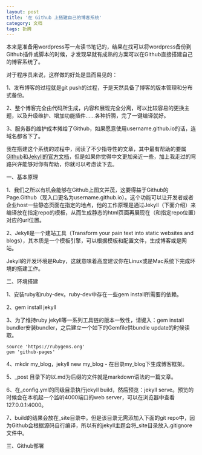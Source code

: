 ```yaml
---
layout: post
title: '在 Github 上搭建自己的博客系统'
category: 文档
tags: 折腾
---
```



本来是准备用wordpress写一点读书笔记的，结果在找可以将wordpress备份到Github插件或脚本的时候，才发现早就有成熟的方案可以在Github直接搭建自己的博客系统了。

对于程序员来说，这样做的好处是显而易见的：

1、发布博客的过程就是git push的过程，于是天然具备了博客的版本管理和分布式备份。

2、整个博客完全由代码所生成，内容和展现完全分离，可以比较容易的更换主题，以及升级维护、增加功能插件……各种折腾，完了一键编译就好。

3、服务器的维护成本摊给了Github，如果愿意使用username.github.io的话，连域名都省下了。

我在搭建这个系统的过程中，阅读了不少指导性的文章，其中最有帮助的要属[Github](http://help.github.com/categories/20/articles/)和[Jekyll的官方文档](http://jekyllrb.com/docs/home/)，但是如果你觉得中文更加亲近一些，加上我走过的弯路兴许能够对你有帮助，你就可以考虑读下去。



一、基本原理

1、我们之所以有机会能够在Github上图文并茂，这要得益于Github的Page.Github（现入口更名为username.github.io）。这个功能可以让开发者或者企业host一些静态页面在指定的地点，他的工作原理是通过Jekyll（下面介绍）来编译放在指定repo的模板，从而生成静态的html页面再展现在（和指定repo位置）对应的url位置。

2、Jekyll是一个建站工具（Transform your pain text into static websites and blogs），其本质是一个模板引擎，可以根据模板和配置文件，生成博客或是网站。
    
Jekyll的开发环境是Ruby，这就意味着高度建议你在Linux或是Mac系统下完成环境的搭建工作。


二、环境搭建

1、安装ruby和ruby-dev。ruby-dev中存在一些gem install所需要的依赖。

2、gem install jekyll

3、为了维持ruby jekyll等一系列工具链的版本一致性，请键入：gem install bundler安装bundler，之后建立一个如下的Gemfile供bundle update的时候读取。


    source 'https://rubygems.org'
    gem 'github-pages'


4、mkdir my_blog，jekyll new my_blog - 在目录my_blog下生成博客框架。

5、_post 目录下的以.md为后缀的文件就是markdown语法的一篇文章。

6、在_config.yml的同级目录执行jekyll build，然后预览：jekyll serve。预览的时候会在本机起一个监听4000端口的web server，可以在浏览器中查看127.0.0.1:4000。

7、build的结果会放在_site目录中。但是该目录无需添加入下面的git repo中，因为Github会根据源码自行编译，所以有的jekyll主题会将_site目录放入.gitignore文件中。

三、Github部署



